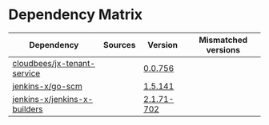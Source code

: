 # Dependency Matrix

Dependency | Sources | Version | Mismatched versions
---------- | ------- | ------- | -------------------
[cloudbees/jx-tenant-service](https://github.com/cloudbees/jx-tenant-service) |  | [0.0.756](https://github.com/cloudbees/jx-tenant-service/releases/tag/v0.0.756) | 
[jenkins-x/go-scm](https://github.com/jenkins-x/go-scm) |  | [1.5.141]() | 
[jenkins-x/jenkins-x-builders](https://github.com/jenkins-x/jenkins-x-builders) |  | [2.1.71-702]() | 
